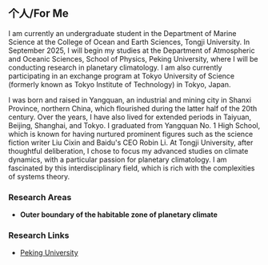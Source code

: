 ## 个人/For Me

I am currently an undergraduate student in the Department of Marine Science at the College of Ocean and Earth Sciences, Tongji University. In September 2025, I will begin my studies at the Department of Atmospheric and Oceanic Sciences, School of Physics, Peking University, where I will be conducting research in planetary climatology. I am also currently participating in an exchange program at Tokyo University of Science (formerly known as Tokyo Institute of Technology) in Tokyo, Japan.

I was born and raised in Yangquan, an industrial and mining city in Shanxi Province, northern China, which flourished during the latter half of the 20th century. Over the years, I have also lived for extended periods in Taiyuan, Beijing, Shanghai, and Tokyo. I graduated from Yangquan No. 1 High School, which is known for having nurtured prominent figures such as the science fiction writer Liu Cixin and Baidu's CEO Robin Li. At Tongji University, after thoughtful deliberation, I chose to focus my advanced studies on climate dynamics, with a particular passion for planetary climatology. I am fascinated by this interdisciplinary field, which is rich with the complexities of systems theory.
### Research Areas

- **Outer boundary of the habitable zone of planetary climate**



### Research Links

- [Peking University](https://www.pku.edu.cn/)

